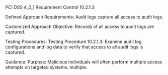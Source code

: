 PCI DSS 4_0_1 Requirement Control 10.2.1.3

Defined Approach Requirements:
Audit logs capture all access to audit logs.

Customized Approach Objective:
Records of all access to audit logs are captured.

Testing Procedures:
Testing Procedure 10.2.1.3: Examine audit log configurations and log data to verify that access to all audit logs is captured.

Guidance:
Purpose: Malicious individuals will often perform multiple access attempts on targeted systems. multiple.